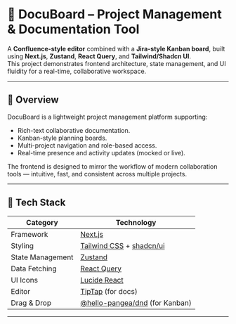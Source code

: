 # 🧩 DocuBoard – Project Management & Documentation Tool

A **Confluence-style editor** combined with a **Jira-style Kanban board**, built using **Next.js**, **Zustand**, **React Query**, and **Tailwind/Shadcn UI**.  
This project demonstrates frontend architecture, state management, and UI fluidity for a real-time, collaborative workspace.

---

## 🚀 Overview

DocuBoard is a lightweight project management platform supporting:
- Rich-text collaborative documentation.
- Kanban-style planning boards.
- Multi-project navigation and role-based access.
- Real-time presence and activity updates (mocked or live).

The frontend is designed to mirror the workflow of modern collaboration tools — intuitive, fast, and consistent across multiple projects.

---

## 🧱 Tech Stack

| Category | Technology |
|-----------|-------------|
| Framework | [Next.js](https://nextjs.org) |
| Styling | [Tailwind CSS](https://tailwindcss.com) + [shadcn/ui](https://ui.shadcn.com) |
| State Management | [Zustand](https://github.com/pmndrs/zustand) |
| Data Fetching | [React Query](https://tanstack.com/query/latest) |
| UI Icons | [Lucide React](https://lucide.dev) |
| Editor | [TipTap](https://tiptap.dev) (for docs) |
| Drag & Drop | [@hello-pangea/dnd](https://github.com/hello-pangea/dnd) (for Kanban) |

---

